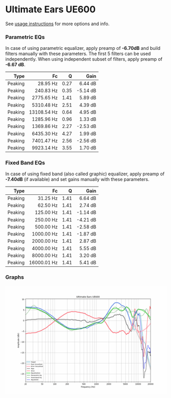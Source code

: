 # Ultimate Ears UE600
See [usage instructions](https://github.com/jaakkopasanen/AutoEq#usage) for more options and info.

### Parametric EQs
In case of using parametric equalizer, apply preamp of **-6.70dB** and build filters manually
with these parameters. The first 5 filters can be used independently.
When using independent subset of filters, apply preamp of **-6.67 dB**.

| Type    | Fc          |    Q | Gain     |
|--------:|------------:|-----:|---------:|
| Peaking | 28.95 Hz    | 0.27 | 6.44 dB  |
| Peaking | 240.83 Hz   | 0.35 | -5.14 dB |
| Peaking | 2775.65 Hz  | 1.41 | 5.89 dB  |
| Peaking | 5310.48 Hz  | 2.51 | 4.39 dB  |
| Peaking | 13108.54 Hz | 0.64 | 4.95 dB  |
| Peaking | 1285.96 Hz  | 0.96 | 1.33 dB  |
| Peaking | 1369.86 Hz  | 2.27 | -2.53 dB |
| Peaking | 6435.30 Hz  | 4.27 | 1.99 dB  |
| Peaking | 7401.47 Hz  | 2.56 | -2.56 dB |
| Peaking | 9923.14 Hz  | 3.55 | 1.70 dB  |

### Fixed Band EQs
In case of using fixed band (also called graphic) equalizer, apply preamp of **-7.40dB**
(if available) and set gains manually with these parameters.

| Type    | Fc          |    Q | Gain     |
|--------:|------------:|-----:|---------:|
| Peaking | 31.25 Hz    | 1.41 | 6.64 dB  |
| Peaking | 62.50 Hz    | 1.41 | 2.74 dB  |
| Peaking | 125.00 Hz   | 1.41 | -1.14 dB |
| Peaking | 250.00 Hz   | 1.41 | -4.21 dB |
| Peaking | 500.00 Hz   | 1.41 | -2.58 dB |
| Peaking | 1000.00 Hz  | 1.41 | -1.87 dB |
| Peaking | 2000.00 Hz  | 1.41 | 2.87 dB  |
| Peaking | 4000.00 Hz  | 1.41 | 5.55 dB  |
| Peaking | 8000.00 Hz  | 1.41 | 3.20 dB  |
| Peaking | 16000.01 Hz | 1.41 | 5.41 dB  |

### Graphs
![](./Ultimate%20Ears%20UE600.png)